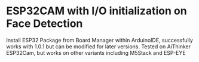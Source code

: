# ESP32CAM with I/O initialization on Face Detection
Install ESP32 Package from Board Manager within ArduinoIDE, successfully works with 1.0.1 but can be modified for later versions.
Tested on AiThinker ESP32Cam, but works on other variants including M5Stack and ESP-EYE
